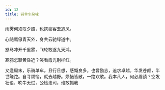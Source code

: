 ```yaml
---
id: 12
title: 骑单车杂咏
---
```

雨霁何须叹夕照，也携豪客去追风。

心随鹰傲青天外，身共云驰绿道中。

怒马冲开千里雾，飞轮敢逐九天鸿。

寒鸦怎聒黄昏近？笑看霞光别样红。

<p class="note">又逢周末，乐骑单车。且行且想，感慨良多。也曾励志，追求卓越，华发苍颜，半世蹉跎。自寻烦恼，就去越野。烦恼皆散，一路欢歌。我本凡人，何必眉锁？空发壮语，吹牛无过，公检法司，谁敢抓我</p>
